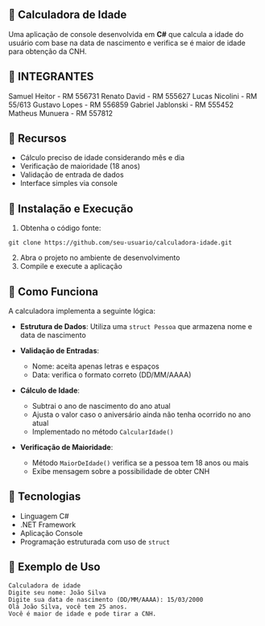 ## 📅 Calculadora de Idade

Uma aplicação de console desenvolvida em **C#** que calcula a idade do usuário com base na data de nascimento e verifica se é maior de idade para obtenção da CNH.

## 🔹 INTEGRANTES

Samuel Heitor - RM 556731
Renato David - RM 555627
Lucas Nicolini - RM 55/613
Gustavo Lopes - RM 556859
Gabriel Jablonski - RM 555452
Matheus Munuera - RM 557812

## 🔹 Recursos

* Cálculo preciso de idade considerando mês e dia
* Verificação de maioridade (18 anos)
* Validação de entrada de dados
* Interface simples via console

## 🔹 Instalação e Execução

1. Obtenha o código fonte:

```
git clone https://github.com/seu-usuario/calculadora-idade.git
```

2. Abra o projeto no ambiente de desenvolvimento
3. Compile e execute a aplicação

## 🔹 Como Funciona

A calculadora implementa a seguinte lógica:

* **Estrutura de Dados**: 
  Utiliza uma `struct Pessoa` que armazena nome e data de nascimento

* **Validação de Entradas**:
  - Nome: aceita apenas letras e espaços
  - Data: verifica o formato correto (DD/MM/AAAA)

* **Cálculo de Idade**:
  - Subtrai o ano de nascimento do ano atual
  - Ajusta o valor caso o aniversário ainda não tenha ocorrido no ano atual
  - Implementado no método `CalcularIdade()`

* **Verificação de Maioridade**:
  - Método `MaiorDeIdade()` verifica se a pessoa tem 18 anos ou mais
  - Exibe mensagem sobre a possibilidade de obter CNH

## 🔹 Tecnologias

* Linguagem C#
* .NET Framework
* Aplicação Console
* Programação estruturada com uso de `struct`

## 🔹 Exemplo de Uso

```
Calculadora de idade
Digite seu nome: João Silva
Digite sua data de nascimento (DD/MM/AAAA): 15/03/2000
Olá João Silva, você tem 25 anos.
Você é maior de idade e pode tirar a CNH.
